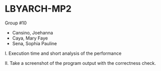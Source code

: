 # LBYARCH-MP2

Group #10
- Cansino, Joehanna
- Caya, Mary Faye
- Sena, Sophia Pauline

I. Execution time and short analysis of the performance

II. Take a screenshot of the program output with the correctness check.
